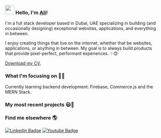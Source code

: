 ### <img src="https://media.giphy.com/media/hvRJCLFzcasrR4ia7z/giphy.gif" width="30px"> Hello, I'm [Ali]()!

I'm a full stack developer based in Dubai, UAE specializing in building (and occasionally designing) exceptional websites, applications, and everything in between.

I enjoy creating things that live on the internet, whether that be websites, applications, or anything in between. My goal is to always build products that provide pixel-perfect, performant experiences. ✨😍

[Download my CV.]()

### What I'm focusing on 👨‍💻

Currently learning backend development: Firebase, Commerce.js and the MERN Stack.<br />

### My most recent projects 😃🧾

### Find me elsewhere 🌎

[![Linkedin Badge](https://img.shields.io/badge/-LinkedIn-blue?style=flat-square&logo=Linkedin&logoColor=white&link=https://www.linkedin.com/in/harshkumarkhatri/)](https://www.linkedin.com/in/ali-mehdi-68218b202/)  [![Youtube Badge](https://www.androidpolice.com/wp-content/uploads/2019/06/youtube-generic-hero.png)](https://www.youtube.com/channel/UC5XDHSUoBC11Kj-iIpx7QkA?view_as=subscriber)

